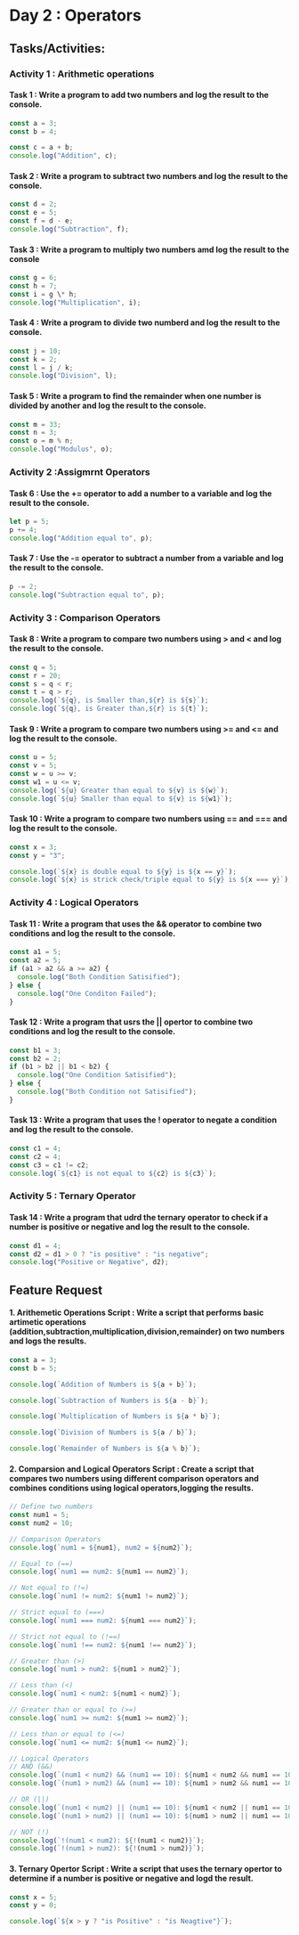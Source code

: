 # Day 2 : Operators

## Tasks/Activities:

### Activity 1 : Arithmetic operations

#### Task 1 : Write a program to add two numbers and log the result to the console.

```javascript
const a = 3;
const b = 4;

const c = a + b;
console.log("Addition", c);
```

#### Task 2 : Write a program to subtract two numbers and log the result to the console.

```javascript
const d = 2;
const e = 5;
const f = d - e;
console.log("Subtraction", f);
```

#### Task 3 : Write a program to multiply two numbers amd log the result to the console

```javascript
const g = 6;
const h = 7;
const i = g \* h;
console.log("Multiplication", i);
```

#### Task 4 : Write a program to divide two numberd and log the result to the console.

```javascript
const j = 10;
const k = 2;
const l = j / k;
console.log("Division", l);
```

#### Task 5 : Write a program to find the remainder when one number is divided by another and log the result to the console.

```javascript
const m = 33;
const n = 3;
const o = m % n;
console.log("Modulus", o);
```

### Activity 2 :Assigmrnt Operators

#### Task 6 : Use the += operator to add a number to a variable and log the result to the console.

```javascript
let p = 5;
p += 4;
console.log("Addition equal to", p);
```

#### Task 7 : Use the -= operator to subtract a number from a variable and log the result to the console.

```javascript
p -= 2;
console.log("Subtraction equal to", p);
```

### Activity 3 : Comparison Operators

#### Task 8 : Write a program to compare two numbers using > and < and log the result to the console.

```javascript
const q = 5;
const r = 20;
const s = q < r;
const t = q > r;
console.log(`${q}, is Smaller than,${r} is ${s}`);
console.log(`${q}, is Greater than,${r} is ${t}`);
```

#### Task 9 : Write a program to compare two numbers using >= and <= and log the result to the console.

```javascript
const u = 5;
const v = 5;
const w = u >= v;
const w1 = u <= v;
console.log(`${u} Greater than equal to ${v} is ${w}`);
console.log(`${u} Smaller than equal to ${v} is ${w1}`);
```

#### Task 10 : Write a program to compare two numbers using == and === and log the result to the console.

```javascript
const x = 3;
const y = "3";

console.log(`${x} is double equal to ${y} is ${x == y}`);
console.log(`${x} is strick check/triple equal to ${y} is ${x === y}`);
```

### Activity 4 : Logical Operators

#### Task 11 : Write a program that uses the && operator to combine two conditions and log the result to the console.

```javascript
const a1 = 5;
const a2 = 5;
if (a1 > a2 && a >= a2) {
  console.log("Both Condition Satisified");
} else {
  console.log("One Conditon Failed");
}
```

#### Task 12 : Write a program that usrs the || opertor to combine two conditions and log the result to the console.

```javascript
const b1 = 3;
const b2 = 2;
if (b1 > b2 || b1 < b2) {
  console.log("One Condition Satisified");
} else {
  console.log("Both Condition not Satisified");
}
```

#### Task 13 : Write a program that uses the ! operator to negate a condition and log the result to the console.

```javascript
const c1 = 4;
const c2 = 4;
const c3 = c1 != c2;
console.log(`${c1} is not equal to ${c2} is ${c3}`);
```

### Activity 5 : Ternary Operator

#### Task 14 : Write a program that udrd the ternary operator to check if a number is positive or negative and log the result to the console.

```javascript
const d1 = 4;
const d2 = d1 > 0 ? "is positive" : "is negative";
console.log("Positive or Negative", d2);
```

## Feature Request

#### 1. Arithemetic Operations Script : Write a script that performs basic artimetic operations (addition,subtraction,multiplication,division,remainder) on two numbers and logs the results.

```javascript
const a = 3;
const b = 5;

console.log(`Addition of Numbers is ${a + b}`);

console.log(`Subtraction of Numbers is ${a - b}`);

console.log(`Multiplication of Numbers is ${a * b}`);

console.log(`Division of Numbers is ${a / b}`);

console.log(`Remainder of Numbers is ${a % b}`);
```

#### 2. Comparsion and Logical Operators Script : Create a script that compares two numbers using different comparison operators and combines conditions using logical operators,logging the results.

```javascript
// Define two numbers
const num1 = 5;
const num2 = 10;

// Comparison Operators
console.log(`num1 = ${num1}, num2 = ${num2}`);

// Equal to (==)
console.log(`num1 == num2: ${num1 == num2}`);

// Not equal to (!=)
console.log(`num1 != num2: ${num1 != num2}`);

// Strict equal to (===)
console.log(`num1 === num2: ${num1 === num2}`);

// Strict not equal to (!==)
console.log(`num1 !== num2: ${num1 !== num2}`);

// Greater than (>)
console.log(`num1 > num2: ${num1 > num2}`);

// Less than (<)
console.log(`num1 < num2: ${num1 < num2}`);

// Greater than or equal to (>=)
console.log(`num1 >= num2: ${num1 >= num2}`);

// Less than or equal to (<=)
console.log(`num1 <= num2: ${num1 <= num2}`);

// Logical Operators
// AND (&&)
console.log(`(num1 < num2) && (num1 == 10): ${num1 < num2 && num1 == 10}`);
console.log(`(num1 > num2) && (num1 == 10): ${num1 > num2 && num1 == 10}`);

// OR (||)
console.log(`(num1 < num2) || (num1 == 10): ${num1 < num2 || num1 == 10}`);
console.log(`(num1 > num2) || (num1 == 10): ${num1 > num2 || num1 == 10}`);

// NOT (!)
console.log(`!(num1 < num2): ${!(num1 < num2)}`);
console.log(`!(num1 > num2): ${!(num1 > num2)}`);
```

#### 3. Ternary Opertor Script : Write a script that uses the ternary opertor to determine if a number is positive or negative and logd the result.

```javascript
const x = 5;
const y = 0;

console.log(`${x > y ? "is Positive" : "is Neagtive"}`);
```
